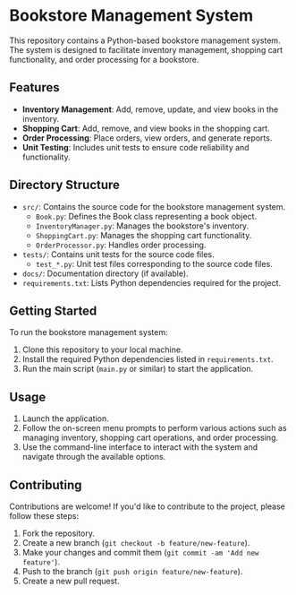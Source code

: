 # Bookstore Management System

This repository contains a Python-based bookstore management system. The system is designed to facilitate inventory management, shopping cart functionality, and order processing for a bookstore.

## Features

- **Inventory Management**: Add, remove, update, and view books in the inventory.
- **Shopping Cart**: Add, remove, and view books in the shopping cart.
- **Order Processing**: Place orders, view orders, and generate reports.
- **Unit Testing**: Includes unit tests to ensure code reliability and functionality.

## Directory Structure

- `src/`: Contains the source code for the bookstore management system.
  - `Book.py`: Defines the Book class representing a book object.
  - `InventoryManager.py`: Manages the bookstore's inventory.
  - `ShoppingCart.py`: Manages the shopping cart functionality.
  - `OrderProcessor.py`: Handles order processing.
- `tests/`: Contains unit tests for the source code files.
  - `test_*.py`: Unit test files corresponding to the source code files.
- `docs/`: Documentation directory (if available).
- `requirements.txt`: Lists Python dependencies required for the project.

## Getting Started

To run the bookstore management system:

1. Clone this repository to your local machine.
2. Install the required Python dependencies listed in `requirements.txt`.
3. Run the main script (`main.py` or similar) to start the application.

## Usage

1. Launch the application.
2. Follow the on-screen menu prompts to perform various actions such as managing inventory, shopping cart operations, and order processing.
3. Use the command-line interface to interact with the system and navigate through the available options.

## Contributing

Contributions are welcome! If you'd like to contribute to the project, please follow these steps:

1. Fork the repository.
2. Create a new branch (`git checkout -b feature/new-feature`).
3. Make your changes and commit them (`git commit -am 'Add new feature'`).
4. Push to the branch (`git push origin feature/new-feature`).
5. Create a new pull request.

